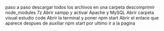 paso a paso 
descargar todos los archivos en una carpeta 
descomprimir node_modules 7z
Abrir xampp y activar Apache y MySQL
Abrir carpeta visual estudio code 
Abrir la terminal y poner npm start
Abrir el enlace que aparece despues de auxiliar npm start
por ultimo ir a la pagina 
